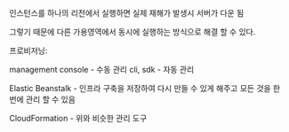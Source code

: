 
인스턴스를 하나의 리전에서 실행하면 실제 재해가 발생시 서버가 다운 됨

그렇기 때문에 다른 가용영역에서 동시에 실행하는 방식으로 해결 할 수 있다.

프로비저닝: 

management console - 수동 관리
cli, sdk - 자동 관리

Elastic Beanstalk - 인프라 구축을 저장하여 다시 만들 수 있게 해주고 모든 것을 한 번에 관리 할 수 있음

CloudFormation - 위와 비슷한 관리 도구

